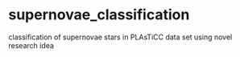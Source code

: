 # supernovae_classification
classification of supernovae stars in PLAsTiCC data set using novel research idea

